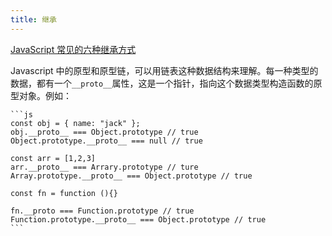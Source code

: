 ```yaml
---
title: 继承
---
```


[JavaScript 常见的六种继承方式](https://segmentfault.com/a/1190000016708006)

Javascript 中的原型和原型链，可以用链表这种数据结构来理解。每一种类型的数据，都有一个`__proto__`属性，这是一个指针，指向这个数据类型构造函数的原型对象。例如：

    ```js
    const obj = { name: "jack" };
    obj.__proto__ === Object.prototype // true
    Object.prototype.__proto__ === null // true

    const arr = [1,2,3]
    arr.__proto__ === Arrary.prototype // ture
    Array.prototype.__proto__ === Object.prototype // true

    const fn = function (){}

    fn.__proto === Function.prototype // true
    Function.prototype.__proto__ === Object.prototype // true
    ```
